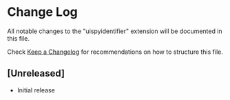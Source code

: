 # Change Log

All notable changes to the "uispyidentifier" extension will be documented in this file.

Check [Keep a Changelog](http://keepachangelog.com/) for recommendations on how to structure this file.

## [Unreleased]

- Initial release